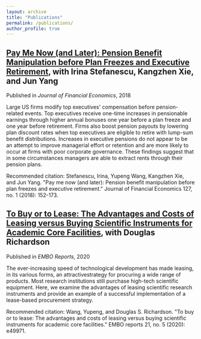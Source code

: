 ```yaml
---
layout: archive
title: "Publications"
permalink: /publications/
author_profile: true
---
```


[Pay Me Now (and Later): Pension Benefit Manipulation before Plan Freezes and Executive Retirement](https://yupenguu.github.io/files/pension_2018.pdf), with Irina Stefanescu, Kangzhen Xie, and Jun Yang
------
Published in *Journal of Financial Economics*, 2018

Large US firms modify top executives&apos; compensation before pension-related events. Top executives receive one-time increases in pensionable earnings through higher annual bonuses one year before a plan freeze and one year before retirement. Firms also boost pension payouts by lowering plan discount rates when top executives are eligible to retire with lump-sum benefit distributions. Increases in executive pensions do not appear to be an attempt to improve managerial effort or retention and are more likely to occur at firms with poor corporate governance. These findings suggest that in some circumstances managers are able to extract rents through their pension plans.

Recommended citation: Stefanescu, Irina, Yupeng Wang, Kangzhen Xie, and Jun Yang. "Pay me now (and later): Pension benefit manipulation before plan freezes and executive retirement." Journal of Financial Economics 127, no. 1 (2018): 152-173.



[To Buy or to Lease: The Advantages and Costs of Leasing versus Buying Scientific Instruments for Academic Core Facilities](https://yupenguu.github.io/files/lease_2020.pdf), with Douglas Richardson
------
Published in *EMBO Reports*, 2020

The ever-increasing speed of technological development has made leasing, in its various forms, an attractivestrategy for procuring a wide range of products. Most research institutions still purchase high-tech scientific equipment. Here, we examine the advantages of leasing scientific research instruments and provide an example of a successful implementation of a lease-based procurement strategy.

Recommended citation: Wang, Yupeng, and Douglas S. Richardson. "To buy or to lease: The advantages and costs of leasing versus buying scientific instruments for academic core facilities." EMBO reports 21, no. 5 (2020): e49971.
